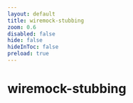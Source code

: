```yaml
---
layout: default 
title: wiremock-stubbing  
zoom: 0.6   
disabled: false 
hide: false 
hideInToc: false    
preload: true   
---
```



# wiremock-stubbing   
